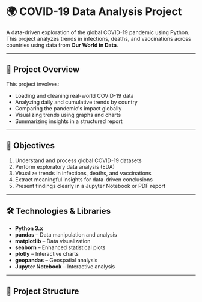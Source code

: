 # 🌍 COVID-19 Data Analysis Project

A data-driven exploration of the global COVID-19 pandemic using Python. This project analyzes trends in infections, deaths, and vaccinations across countries using data from **Our World in Data**.

---

## 📌 Project Overview

This project involves:
- Loading and cleaning real-world COVID-19 data
- Analyzing daily and cumulative trends by country
- Comparing the pandemic's impact globally
- Visualizing trends using graphs and charts
- Summarizing insights in a structured report

---

## 🎯 Objectives

1. Understand and process global COVID-19 datasets
2. Perform exploratory data analysis (EDA)
3. Visualize trends in infections, deaths, and vaccinations
4. Extract meaningful insights for data-driven conclusions
5. Present findings clearly in a Jupyter Notebook or PDF report

---

## 🛠️ Technologies & Libraries

- **Python 3.x**
- **pandas** – Data manipulation and analysis
- **matplotlib** – Data visualization
- **seaborn** – Enhanced statistical plots
- **plotly** – Interactive charts
- **geopandas** – Geospatial analysis
- **Jupyter Notebook** – Interactive analysis

---

## 📁 Project Structure

